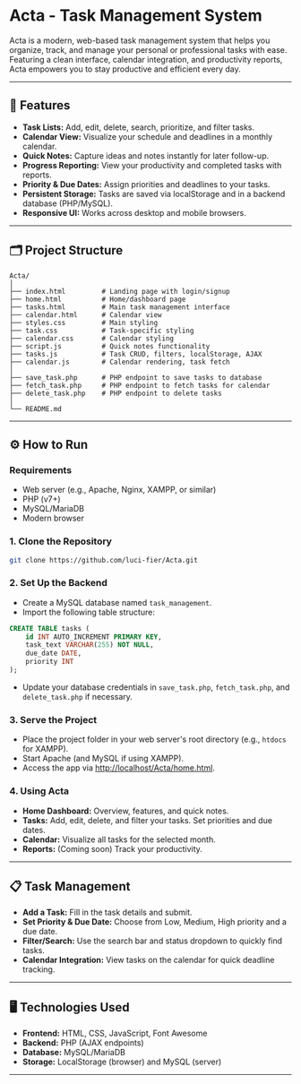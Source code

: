# Acta - Task Management System

Acta is a modern, web-based task management system that helps you organize, track, and manage your personal or professional tasks with ease. Featuring a clean interface, calendar integration, and productivity reports, Acta empowers you to stay productive and efficient every day.

---

## 🌟 Features

- **Task Lists:** Add, edit, delete, search, prioritize, and filter tasks.
- **Calendar View:** Visualize your schedule and deadlines in a monthly calendar.
- **Quick Notes:** Capture ideas and notes instantly for later follow-up.
- **Progress Reporting:** View your productivity and completed tasks with reports.
- **Priority & Due Dates:** Assign priorities and deadlines to your tasks.
- **Persistent Storage:** Tasks are saved via localStorage and in a backend database (PHP/MySQL).
- **Responsive UI:** Works across desktop and mobile browsers.

---

## 🗂️ Project Structure

```
Acta/
│
├── index.html         # Landing page with login/signup
├── home.html          # Home/dashboard page
├── tasks.html         # Main task management interface
├── calendar.html      # Calendar view
├── styles.css         # Main styling
├── task.css           # Task-specific styling
├── calendar.css       # Calendar styling
├── script.js          # Quick notes functionality
├── tasks.js           # Task CRUD, filters, localStorage, AJAX
├── calendar.js        # Calendar rendering, task fetch
│
├── save_task.php      # PHP endpoint to save tasks to database
├── fetch_task.php     # PHP endpoint to fetch tasks for calendar
├── delete_task.php    # PHP endpoint to delete tasks
│
└── README.md
```

---

## ⚙️ How to Run

### Requirements

- Web server (e.g., Apache, Nginx, XAMPP, or similar)
- PHP (v7+)
- MySQL/MariaDB
- Modern browser

### 1. **Clone the Repository**

```sh
git clone https://github.com/luci-fier/Acta.git
```

### 2. **Set Up the Backend**

- Create a MySQL database named `task_management`.
- Import the following table structure:

```sql
CREATE TABLE tasks (
    id INT AUTO_INCREMENT PRIMARY KEY,
    task_text VARCHAR(255) NOT NULL,
    due_date DATE,
    priority INT
);
```

- Update your database credentials in `save_task.php`, `fetch_task.php`, and `delete_task.php` if necessary.

### 3. **Serve the Project**

- Place the project folder in your web server's root directory (e.g., `htdocs` for XAMPP).
- Start Apache (and MySQL if using XAMPP).
- Access the app via [http://localhost/Acta/home.html](http://localhost/Acta/home.html).

### 4. **Using Acta**

- **Home Dashboard:** Overview, features, and quick notes.
- **Tasks:** Add, edit, delete, and filter your tasks. Set priorities and due dates.
- **Calendar:** Visualize all tasks for the selected month.
- **Reports:** (Coming soon) Track your productivity.

---

## 📋 Task Management

- **Add a Task:** Fill in the task details and submit.
- **Set Priority & Due Date:** Choose from Low, Medium, High priority and a due date.
- **Filter/Search:** Use the search bar and status dropdown to quickly find tasks.
- **Calendar Integration:** View tasks on the calendar for quick deadline tracking.

---

## 🖥️ Technologies Used

- **Frontend:** HTML, CSS, JavaScript, Font Awesome
- **Backend:** PHP (AJAX endpoints)
- **Database:** MySQL/MariaDB
- **Storage:** LocalStorage (browser) and MySQL (server)

---
